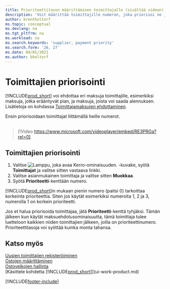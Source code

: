 ```yaml
---
title: Prioriteettitason määrittäminen toimittajalle (sisältää videon)
description: 'Voit määrittää toimittajille numeron, joka priorisoi ne ja helpottaa maksuehdotuksia Business Central -sovelluksessa.'
author: brentholtorf
ms.topic: conceptual
ms.devlang: na
ms.tgt_pltfrm: na
ms.workload: na
ms.search.keywords: 'supplier, payment priority'
ms.search.form: '26, 27'
ms.date: 04/01/2021
ms.author: bholtorf
---
```

# Toimittajien priorisointi

[!INCLUDE[prod_short](includes/prod_short.md)] voi ehdottaa eri maksuja toimittajille, esimerkiksi maksuja, jotka erääntyvät pian, ja maksuja, joista voi saada alennuksen. Lisätietoja on kohdassa [Toimittajamaksujen ehdottaminen](payables-how-suggest-vendor-payments.md).

Ensin priorisoidaan toimittajat liittämällä heille numerot.
<br><br>
> [!Video https://www.microsoft.com/videoplayer/embed/RE3PRGa?rel=0]

## Toimittajien priorisointi

1. Valitse ![Lamppu, joka avaa Kerro-ominaisuuden.](media/ui-search/search_small.png "Kerro, mitä haluat tehdä") -kuvake, syötä **Toimittajat** ja valitse sitten vastaava linkki.
2. Valitse asianmukainen toimittaja ja valitse sitten **Muokkaa**.
3. Syötä **Prioriteetti**-kenttään numero.

[!INCLUDE[prod_short](includes/prod_short.md)]in mukaan pienin numero (paitsi 0) tarkoittaa korkeinta prioriteettia. Siten jos käytät esimerkiksi numeroita 1, 2 ja 3, numerolla 1 on korkein prioriteetti.

Jos et halua priorisoida toimittajaa, jätä **Prioriteetti**-kenttä tyhjäksi. Tämän jälkeen kun käytät maksuehdotusominaisuutta, tämä toimittaja tulee luetteloon kaikkien niiden toimittajien jälkeen, joilla on prioriteettinumero. Prioriteettitasoja voi syöttää kuinka monta tahansa.

## Katso myös

[Uusien toimittajien rekisteröiminen](purchasing-how-register-new-vendors.md)  
[Ostojen määrittäminen](purchasing-setup-purchasing.md)  
[Ostovelkojen hallinta](payables-manage-payables.md)  
[Käsittele kohdetta [!INCLUDE[prod_short](includes/prod_short.md)]](ui-work-product.md)

[!INCLUDE[footer-include](includes/footer-banner.md)]
